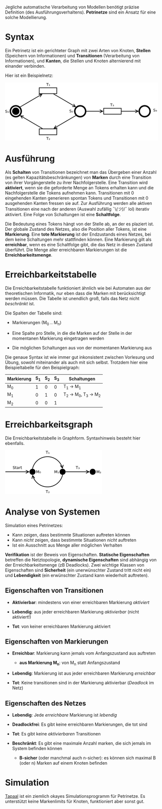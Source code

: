 Jegliche automatische Verarbeitung von Modellen benötigt präzise Definition (des Ausführungsverhaltens). **Petrinetze** sind ein Ansatz für eine solche Modellierung.

# Syntax
Ein Petrinetz ist ein gerichteter Graph mit zwei Arten von Knoten, **Stellen** (Speichern von Informationen) und **Transitionen** (Verarbeitung von Informationen), und **Kanten**, die Stellen und Knoten alternierend mit einander verbinden.

Hier ist ein Beispielnetz:

![Beispiel-Petrinetz](petri.png)


# Ausführung
Als **Schalten** von Transitionen bezeichnet man das Übergeben einer Anzahl (es gelten Kapazitätsbeschränkungen) von **Marken** durch eine Transition von ihrer Vorgängerstelle zu ihrer Nachfolgerstelle. Eine Transition wird **aktiviert**, wenn sie die geforderte Menge an Tokens erhalten kann und die Nachfolgerstelle die Tokens aufnehmen kann. Transitionen mit 0 eingehenden Kanten generieren spontan Tokens und Transitionen mit 0 ausgehenden Kanten fressen sie auf. Zur Ausführung werden alle aktiven Transitionen eine nach der anderen (Auswahl zufällig ¯\\_(ツ)_/¯ lol) iterativ aktiviert. Eine Folge von Schaltungen ist eine **Schaltfolge**.

Die Bedeutung eines Tokens hängt von der Stelle ab, an der es plaziert ist. Der globale Zustand des Netzes, also die Position aller Tokens, ist eine **Markierung**. Eine **tote Markierung** ist der Endzustands eines Netzes, bei dem keine Schaltungen mehr stattfinden können. Eine Markierung gilt als **erreichbar**, wenn es eine Schaltfolge gibt, die das Netz in diesen Zustand überführt. Die Menge aller erreichbaren Markierungen ist die **Erreichbarkeitsmenge**.


# Erreichbarkeitstabelle
Die Erreichbarkeitstabelle funktioniert ähnlich wie bei Automaten aus der theoretischen Informatik, nur eben dass die Marken mit berücksichtigt werden müssen. Die Tabelle ist unendlich groß, falls das Netz nicht *beschränkt* ist.

Die Spalten der Tabelle sind:

* Markierungen (M<sub>0</sub> .. M<sub>n</sub>)

* Eine Spalte pro Stelle, in die die Marken auf der Stelle in der momentanen Markierung eingetragen werden

* Die möglichen Schaltungen aus von der momentanen Markierung aus

Die genaue Syntax ist wie immer gut inkonsistent zwischen Vorlesung und Übung, sowohl miteinander als auch mit sich selbst. Trotzdem hier eine Beispieltabelle für den Beispielgraph:

| Markierung    | S<sub>1</sub> | S<sub>2</sub> | S<sub>3</sub> | Schaltungen                                                  |
| ------------- | ------------- | ------------- | ------------- | ------------------------------------------------------------ |
| M<sub>0</sub> | 1             | 0             | 0             | T<sub>1</sub> → M<sub>1</sub>                                |
| M<sub>1</sub> | 0             | 1             | 0             | T<sub>2</sub> → M<sub>0</sub>, T<sub>3</sub> → M<sub>2</sub> |
| M<sub>2</sub> | 0             | 0             | 1             |                                                              |


# Erreichbarkeitsgraph
Die Erreichbarkeitstabelle in Graphform. Syntaxhinweis besteht hier ebenfalls.

![Erreichbarkeitsgraph](reach.png)


# Analyse von Systemen
Simulation eines Petrinetzes:
* Kann zeigen, dass bestimmte Situationen auftreten können
* Kann *nicht* zeigen, dass bestimmte Situationen *nicht* auftreten
* Ist ein Ausschnitt aus Menge aller möglichen Verhalten

**Verifikation** ist der Beweis von Eigenschaften. **Statische Eigenschaften** betreffen die Netztopologie, **dynamische Eigenschaften** sind abhängig von der Erreichbarkeitsmenge (zB Deadlocks). Zwei wichtige Klassen von Eigenschaften sind **Sicherheit** (ein unerwünschter Zustand tritt nicht ein) und **Lebendigkeit** (ein erwünschter Zustand kann wiederholt auftreten).

## Eigenschaften von Transitionen

* **Aktivierbar**: mindestens von einer erreichbaren Markierung *aktiviert*

* **Lebendig**: aus jeder erreichbaren Markierung *aktivierbar* (nicht aktiviert!)

* **Tot**: von keiner erreichbaren Markierung aktiviert

## Eigenschaften von Markierungen

* **Erreichbar**: Markierung kann jemals vom Anfangszustand aus auftreten

    * **aus Markierung M<sub>n</sub>**: von M<sub>n</sub> statt Anfangszustand

* **Lebendig**: Markierung ist aus jeder erreichbaren Markierung *erreichbar*

* **Tot**: Keine transitionen sind in der Markierung aktivierbar (*Deadlock* im Netz)

## Eigenschaften des Netzes

* **Lebendig**: Jede *erreichbare* Markierung ist *lebendig*

* **Deadlockfrei**: Es gibt keine erreichbaren Markierungen, die tot sind

* **Tot**: Es gibt keine *aktivierbaren* Transitionen

* **Beschränkt**: Es gibt eine maximale Anzahl marken, die sich jemals im System befinden können

    * **B-sicher** (oder manchmal auch n-sicher): es können sich maximal B (oder n) Marken auf einem Knoten befinden


# Simulation

[Tapaal](http://www.tapaal.net/download/) ist ein ziemlich okayes Simulationsprogramm für Petrinetze. Es unterstützt keine Markenlimits für Knoten, funktioniert aber sonst gut.
